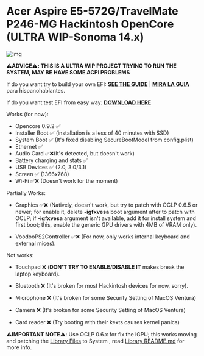 # Acer Aspire E5-572G/TravelMate P246-MG Hackintosh OpenCore (ULTRA WIP-Sonoma 14.x)

[Library Files]: https://github.com/sebasrock156/Acer-E5-572-TMP246-OpenCore/tree/Sonoma-beta/System/Library
[Library README.md]: https://github.com/sebasrock156/Acer-E5-572-TMP246-OpenCore/blob/Sonoma-beta/System/Library/README.md
[DOWNLOAD HERE]: https://github.com/sebasrock156/Acer-E5-572-TMP246-OpenCore/releases
[SEE THE GUIDE]: https://github.com/sebasrock156/Acer-E5-572-TMP246-OpenCore/tree/Sonoma-beta/GUIDE.md
[MIRA LA GUIA]: https://github.com/sebasrock156/Acer-E5-572-TMP246-OpenCore/tree/Sonoma-beta/GUIA.md

![img](maybe_sonoma_capture.png)

**⚠️ADVICE⚠️:  THIS IS A ULTRA WIP PROJECT TRYING TO RUN THE SYSTEM, MAY BE HAVE SOME ACPI PROBLEMS**

If do you want try to build your own EFI:
**[SEE THE GUIDE]** | **[MIRA LA GUIA]** para hispanohablantes.

If do you want test EFI from easy way:
**[DOWNLOAD HERE]**

Works (for now):
- Opencore 0.9.2 ✅
- Installer Boot ✅ (installation is a less of 40 minutes with SSD) 
- System Boot ✅ (It's fixed disabling SecureBootModel from config.plist)
- Ethernet ✅
- Audio Card ✅❌(It's detected, but doesn't work)
- Battery charging and stats ✅
- USB Devices ✅ (2.0, 3.0/3.1)
- Screen ✅ (1366x768)
- Wi-Fi ✅❌ (Doesn't work for the moment)

Partially Works:

- Graphics ✅❌ (Natively, doesn't work, but try to patch with OCLP 0.6.5 or newer; for enable it, delete **-igfxvesa** boot argument after to patch with OCLP; if **-igfxvesa** argument isn't available, add it for install system and first boot; this, enable the generic GPU drivers with 4MB of VRAM only).

- VoodooPS2Controller ✅❌ (For now, only works internal keyboard and external mices).

Not works:

- Touchpad ❌ (**DON'T TRY TO ENABLE/DISABLE IT** makes break the laptop keyboard).

- Bluetooth ❌ (It's broken for most Hackintosh devices for now, sorry).

- Microphone ❌ (It's broken for some Security Setting of MacOS Ventura)

- Camera ❌ (It's broken for some Security Setting of MacOS Ventura)

- Card reader ❌ (Try booting with their kexts causes kernel panics)

**⚠️IMPORTANT NOTE⚠️**:
Use OCLP 0.6.x for fix the iGPU; this works moving and patching the [Library Files] to System , read [Library README.md] for more info.


 
